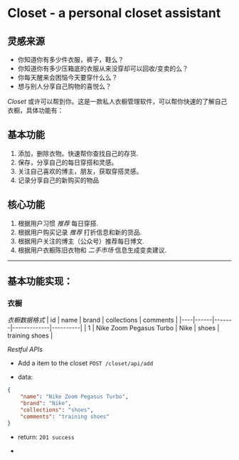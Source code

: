 # Closet - a personal closet assistant

## 灵感来源
* 你知道你有多少件衣服，裤子，鞋么？
* 你知道你有多少压箱底的衣服从来没穿却可以回收/变卖的么？
* 你每天醒来会困恼今天要穿什么么？
* 想与别人分享自己购物的喜悦么？

*Closet* 或许可以帮到你。这是一款私人衣橱管理软件，可以帮你快速的了解自己衣橱，具体功能有：

## 基本功能
1. 添加，删除衣物。快速帮你查找自己的存货.
2. 保存，分享自己的每日穿搭和灵感。
3. 关注自己喜欢的博主，朋友，获取穿搭灵感。
4. 记录分享自己的新购买的物品

## 核心功能
1. 根据用户习惯 _推荐_ 每日穿搭.
2. 根据用户购买记录 _推荐_ 打折信息和新的货品.
3. 根据用户关注的博主（公众号）推荐每日博文.
4. 根据用户衣橱陈旧衣物和 _二手市场_ 信息生成变卖建议.

---
## 基本功能实现：

### 衣橱
*衣橱数据格式*
| id | name | brand | collections | comments |
|----|------|-------|-------------|----------|
| 1  | Nike Zoom Pegasus Turbo | Nike | shoes | training shoes |

*Restful APIs*

* Add a item to the closet
`POST /closet/api/add`

* data:
``` json
{
    "name": "Nike Zoom Pegasus Turbo",
    "brand": "Nike",
    "collections": "shoes",
    "comments": "training shoes"
}
```
* return: `201 success`

* 
